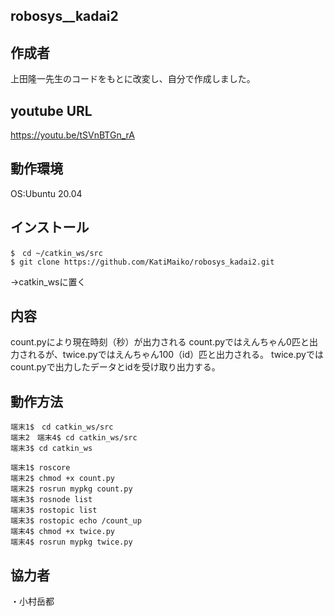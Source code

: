 ## robosys__kadai2

## 作成者
上田隆一先生のコードをもとに改変し、自分で作成しました。

## youtube URL
https://youtu.be/tSVnBTGn_rA

## 動作環境
OS:Ubuntu 20.04

## インストール
```
$　cd ~/catkin_ws/src
$ git clone https://github.com/KatiMaiko/robosys_kadai2.git
```
→catkin_wsに置く


## 内容
count.pyにより現在時刻（秒）が出力される
count.pyではえんちゃん0匹と出力されるが、twice.pyではえんちゃん100（id）匹と出力される。
twice.pyではcount.pyで出力したデータとidを受け取り出力する。


## 動作方法
```
端末1$　cd catkin_ws/src
端末2　端末4$ cd catkin_ws/src
端末3$ cd catkin_ws

端末1$ roscore
端末2$ chmod +x count.py
端末2$ rosrun mypkg count.py
端末3$ rosnode list
端末3$ rostopic list
端末3$ rostopic echo /count_up
端末4$ chmod +x twice.py
端末4$ rosrun mypkg twice.py
```

## 協力者
・小村岳都

